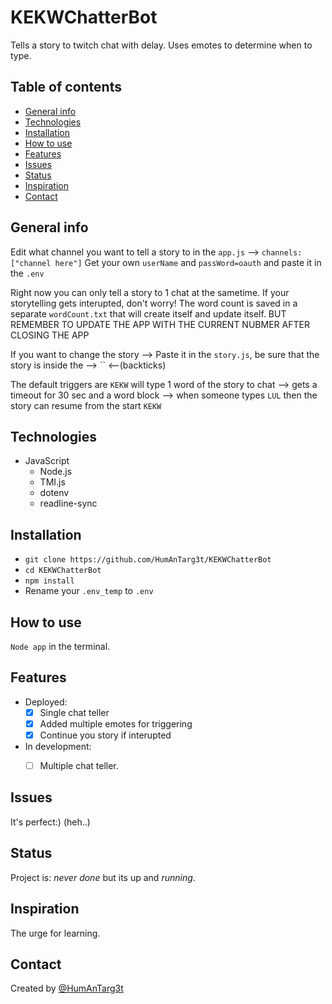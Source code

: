 # KEKWChatterBot 
 Tells a story to twitch chat with delay.
 Uses emotes to determine when to type.
 
## Table of contents
* [General info](#general-info)
* [Technologies](#technologies)
* [Installation](#Installation)
* [How to use](#How-to-use)
* [Features](#features)
* [Issues](#issues)
* [Status](#status)
* [Inspiration](#inspiration)
* [Contact](#contact)
 
## General info
Edit what channel you want to tell a story to in the `app.js` --> `channels: ["channel here"]`
Get your own `userName` and `passWord=oauth` and paste it in the `.env`

Right now you can only tell a story to 1 chat at the sametime.
If your storytelling gets interupted, don't worry!
The word count is saved in a separate `wordCount.txt` that will create itself and update itself. BUT REMEMBER TO UPDATE THE APP WITH THE CURRENT NUBMER AFTER CLOSING THE APP

If you want to change the story --> Paste it in the `story.js`, be sure that the story is inside the   --> `` <--(backticks)

The default triggers are `KEKW` will type 1 word of the story to chat --> gets a timeout for 30 sec and a word block --> when someone types `LUL` then the story can resume from the start `KEKW`

## Technologies
* JavaScript 
     * Node.js
     * TMI.js
     * dotenv
     * readline-sync


 
## Installation
* `git clone https://github.com/HumAnTarg3t/KEKWChatterBot`
* `cd KEKWChatterBot`
* `npm install`
* Rename your `.env_temp` to `.env`
 
## How to use
`Node app` in the terminal.

 
## Features
* Deployed:
     * [X] Single chat teller
     * [X] Added multiple emotes for triggering
     * [X] Continue you story if interupted

* In development:
     * [ ] Multiple chat teller.
     
  

 
## Issues
It's perfect:) (heh..)
 
 
## Status
Project is: _never done_ but its up and _running_.

 
## Inspiration
The urge for learning.
 
## Contact
Created by [@HumAnTarg3t](https://github.com/HumAnTarg3t)
 
 

